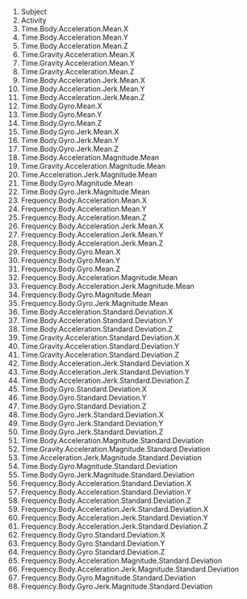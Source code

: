 1. Subject
2. Activity
3. Time.Body.Acceleration.Mean.X
4. Time.Body.Acceleration.Mean.Y
5. Time.Body.Acceleration.Mean.Z
6. Time.Gravity.Acceleration.Mean.X
7. Time.Gravity.Acceleration.Mean.Y
8. Time.Gravity.Acceleration.Mean.Z
9. Time.Body.Acceleration.Jerk.Mean.X
10. Time.Body.Acceleration.Jerk.Mean.Y
11. Time.Body.Acceleration.Jerk.Mean.Z
12. Time.Body.Gyro.Mean.X
13. Time.Body.Gyro.Mean.Y
14. Time.Body.Gyro.Mean.Z
15. Time.Body.Gyro.Jerk.Mean.X
16. Time.Body.Gyro.Jerk.Mean.Y
17. Time.Body.Gyro.Jerk.Mean.Z
18. Time.Body.Acceleration.Magnitude.Mean
19. Time.Gravity.Acceleration.Magnitude.Mean
20. Time.Acceleration.Jerk.Magnitude.Mean
21. Time.Body.Gyro.Magnitude.Mean
22. Time.Body.Gyro.Jerk.Magnitude.Mean
23. Frequency.Body.Acceleration.Mean.X
24. Frequency.Body.Acceleration.Mean.Y
25. Frequency.Body.Acceleration.Mean.Z
26. Frequency.Body.Acceleration.Jerk.Mean.X
27. Frequency.Body.Acceleration.Jerk.Mean.Y
28. Frequency.Body.Acceleration.Jerk.Mean.Z
29. Frequency.Body.Gyro.Mean.X
30. Frequency.Body.Gyro.Mean.Y
31. Frequency.Body.Gyro.Mean.Z
32. Frequency.Body.Acceleration.Magnitude.Mean
33. Frequency.Body.Acceleration.Jerk.Magnitude.Mean
34. Frequency.Body.Gyro.Magnitude.Mean
35. Frequency.Body.Gyro.Jerk.Magnitude.Mean
36. Time.Body.Acceleration.Standard.Deviation.X
37. Time.Body.Acceleration.Standard.Deviation.Y
38. Time.Body.Acceleration.Standard.Deviation.Z
39. Time.Gravity.Acceleration.Standard.Deviation.X
40. Time.Gravity.Acceleration.Standard.Deviation.Y
41. Time.Gravity.Acceleration.Standard.Deviation.Z
42. Time.Body.Acceleration.Jerk.Standard.Deviation.X
43. Time.Body.Acceleration.Jerk.Standard.Deviation.Y
44. Time.Body.Acceleration.Jerk.Standard.Deviation.Z
45. Time.Body.Gyro.Standard.Deviation.X
46. Time.Body.Gyro.Standard.Deviation.Y
47. Time.Body.Gyro.Standard.Deviation.Z
48. Time.Body.Gyro.Jerk.Standard.Deviation.X
49. Time.Body.Gyro.Jerk.Standard.Deviation.Y
50. Time.Body.Gyro.Jerk.Standard.Deviation.Z
51. Time.Body.Acceleration.Magnitude.Standard.Deviation
52. Time.Gravity.Acceleration.Magnitude.Standard.Deviation
53. Time.Acceleration.Jerk.Magnitude.Standard.Deviation
54. Time.Body.Gyro.Magnitude.Standard.Deviation
55. Time.Body.Gyro.Jerk.Magnitude.Standard.Deviation
56. Frequency.Body.Acceleration.Standard.Deviation.X
57. Frequency.Body.Acceleration.Standard.Deviation.Y
58. Frequency.Body.Acceleration.Standard.Deviation.Z
59. Frequency.Body.Acceleration.Jerk.Standard.Deviation.X
60. Frequency.Body.Acceleration.Jerk.Standard.Deviation.Y
61. Frequency.Body.Acceleration.Jerk.Standard.Deviation.Z
62. Frequency.Body.Gyro.Standard.Deviation.X
63. Frequency.Body.Gyro.Standard.Deviation.Y
64. Frequency.Body.Gyro.Standard.Deviation.Z
65. Frequency.Body.Acceleration.Magnitude.Standard.Deviation
66. Frequency.Body.Acceleration.Jerk.Magnitude.Standard.Deviation
67. Frequency.Body.Gyro.Magnitude.Standard.Deviation
68. Frequency.Body.Gyro.Jerk.Magnitude.Standard.Deviation

